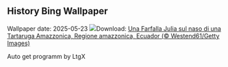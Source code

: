## History Bing Wallpaper
Wallpaper date: 2025-05-23
![](https://www.bing.com/th?id=OHR.ButterflyTurtle_IT-IT7843435777_UHD.jpg&w=1000)Download: [Una Farfalla Julia sul naso di una Tartaruga Amazzonica, Regione amazzonica, Ecuador (© Westend61/Getty Images)](https://www.bing.com/th?id=OHR.ButterflyTurtle_IT-IT7843435777_UHD.jpg)

Auto get programm by LtgX
